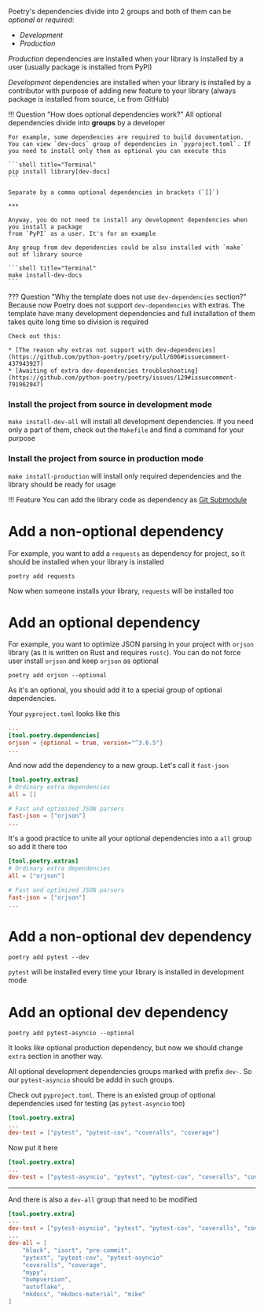 Poetry's dependencies divide into 2 groups and both of them can be _optional_ or _required_:

* _Development_
* _Production_

_Production_ dependencies are installed when your library is installed by a user (usually package is installed from PyPI)

_Development_ dependencies are installed when your library is installed by a contributor with purpose of adding new feature to your library (always package is installed from source, i.e from GitHub)


!!! Question "How does optional dependencies work?"
    All optional dependencies divide into __groups__ by a developer

    For example, some dependencies are required to build documentation. You can view `dev-docs` group of dependencies in `pyproject.toml`. If you need to install only them as optional you can execute this

    ```shell title="Terminal"
    pip install library[dev-docs]
    ```

    Separate by a comma optional dependencies in brackets (`[]`)

    ***

    Anyway, you do not need to install any development dependencies when you install a package
    from `PyPI` as a user. It's for an example

    Any group from dev dependencies could be also installed with `make` out of library source

    ```shell title="Terminal"
    make install-dev-docs
    ```


??? Question "Why the template does not use `dev-dependencies` section?"
    Because now Poetry does not support `dev-dependencies` with extras.
    The template have many development dependencies and full installation of them
    takes quite long time so division is required

    Check out this:

    * [The reason why extras not support with dev-dependencies](https://github.com/python-poetry/poetry/pull/606#issuecomment-437943927)
    * [Awaiting of extra dev-dependencies troubleshooting](https://github.com/python-poetry/poetry/issues/129#issuecomment-791962947)


### Install the project from source in development mode
`make install-dev-all` will install all development dependencies. If you need only a part of them, check out the `Makefile` and find a command for your purpose

### Install the project from source in production mode
`make install-production` will install only required dependencies and the library should be ready for usage

!!! Feature
    You can add the library code as dependency as [Git Submodule](https://git-scm.com/docs/git-submodule)

# Add a non-optional dependency
For example, you want to add a `requests` as dependency for project, so it should be installed when your library is installed
```shell title="Terminal"
poetry add requests
```
Now when someone installs your library, `requests` will be installed too

# Add an optional dependency
For example, you want to optimize JSON parsing in your project with `orjson` library (as it is written on Rust and requires `rustc`). You can do not force user install `orjson` and keep `orjson` as optional
```shell title="Terminal"
poetry add orjson --optional
```
As it's an optional, you should add it to a special group of optional dependencies.

Your `pyproject.toml` looks like this
```toml title="pyproject.toml"
...
[tool.poetry.dependencies]
orjson = {optional = true, version="^3.6.5"}
...
```

And now add the dependency to a new group. Let's call it `fast-json`
```toml title="pyproject.toml" hl_lines="6"
[tool.poetry.extras]
# Ordinary extra dependencies
all = []

# Fast and optimized JSON parsers
fast-json = ["orjson"]
...
```

It's a good practice to unite all your optional dependencies into a `all` group so add it there too
```toml title="pyproject.toml" hl_lines="3"
[tool.poetry.extras]
# Ordinary extra dependencies
all = ["orjson"]

# Fast and optimized JSON parsers
fast-json = ["orjson"]
...
```
# Add a non-optional dev dependency
```shell title="Terminal"
poetry add pytest --dev
```
`pytest` will be installed every time your library is installed in development mode

# Add an optional dev dependency
```shell title="Terminal"
poetry add pytest-asyncio --optional
```
It looks like optional production dependency, but now we should change `extra` section in another way.

All optional development dependencies groups marked with prefix `dev-`. So our `pytest-asyncio` should be addd in such groups.

Check out `pyproject.toml`. There is an existed group of optional dependencies used for testing (as `pytest-asyncio` too)

```toml title="pyproject.toml" hl_lines="3"
[tool.poetry.extra]
...
dev-test = ["pytest", "pytest-cov", "coveralls", "coverage"]
```

Now put it here

```toml title="pyproject.toml" hl_lines="3"
[tool.poetry.extra]
...
dev-test = ["pytest-asyncio", "pytest", "pytest-cov", "coveralls", "coverage"]
```

***
And there is also a `dev-all` group that need to be modified

```toml title="pyproject.toml" hl_lines="7"
[tool.poetry.extra]
...
dev-test = ["pytest-asyncio", "pytest", "pytest-cov", "coveralls", "coverage"]
...
dev-all = [
    "black", "isort", "pre-commit",
    "pytest", "pytest-cov", "pytest-asyncio"
    "coveralls", "coverage",
    "mypy",
    "bumpversion",
    "autoflake",
    "mkdocs", "mkdocs-material", "mike"
]
```
